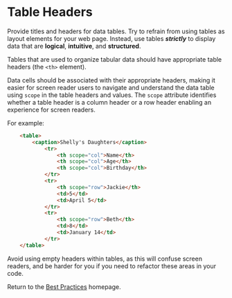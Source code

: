 # Table Headers

Provide titles and headers for data tables.  Try to refrain from using tables as layout elements for your web page.  Instead, use tables **_strictly_** to display data that are **logical**, **intuitive**, and **structured**.

Tables that are used to organize tabular data should have appropriate table headers (the `<th>` element).

Data cells should be associated with their appropriate headers, making it easier for screen reader users to navigate and understand the data table using `scope` in the table headers and values. The `scope` attribute identifies whether a table header is a column header or a row header enabling an experience for screen readers.

For example:

```html
	<table>  
		<caption>Shelly's Daughters</caption>  
			<tr>  
				<th scope="col">Name</th>  
				<th scope="col">Age</th>  
				<th scope="col">Birthday</th>  
			</tr>  
			<tr>  
				<th scope="row">Jackie</th>  
				<td>5</td>  
				<td>April 5</td>  
			</tr>  
			<tr>  
				<th scope="row">Beth</th>  
				<td>8</td>  
				<td>January 14</td>  
			</tr>  
	</table>
```
Avoid using empty headers within tables, as this will confuse screen readers, and be harder for you if you need to refactor these areas in your code.

Return to the [Best Practices](../BestPractices.md) homepage.
